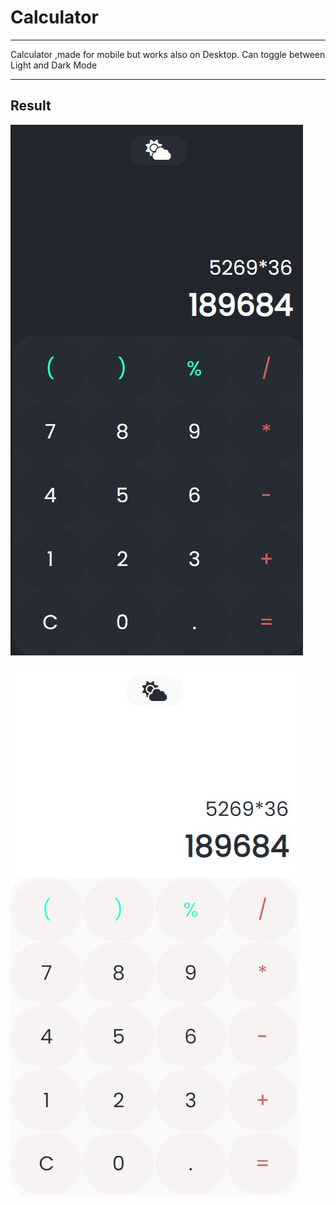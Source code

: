 # Calculator

---

Calculator ,made for mobile but works also on Desktop.  Can toggle between Light and Dark Mode

---

## Result
![Screenshot](darkmode.jpg "darkmode")

![Screenshot](lightmode.jpg "lightmode")
